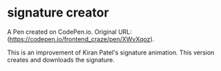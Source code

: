 # signature creator

A Pen created on CodePen.io. Original URL: (https://codepen.io/frontend_craze/pen/XWvXqoz).

This is an improvement of Kiran Patel's signature animation. This version 
 creates and downloads the signature.
